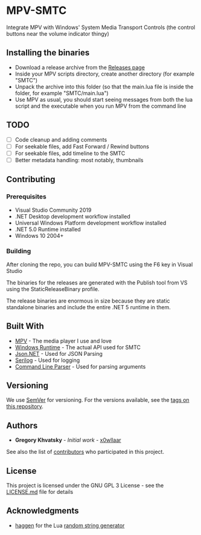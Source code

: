# MPV-SMTC

Integrate MPV with Windows' System Media Transport Controls 
(the control buttons near the volume indicator thingy)

## Installing the binaries

* Download a release archive from the [Releases page](https://github.com/x0wllaar/MPV-SMTC/releases)
* Inside your MPV scripts directory, create another directory (for example "SMTC")
* Unpack the archive into this folder (so that the main.lua file is inside the folder, for example "SMTC/main.lua")
* Use MPV as usual, you should start seeing messages from both the lua script and the executable when you run MPV from the command line 

## TODO

- [ ] Code cleanup and adding comments
- [ ] For seekable files, add Fast Forward / Rewind buttons
- [ ] For seekable files, add timeline to the SMTC
- [ ] Better metadata handling: most notably, thumbnails

## Contributing

### Prerequisites

* Visual Studio Community 2019
* .NET Desktop development workflow installed
* Universal Windows Platform development workflow installed
* .NET 5.0 Runtime installed
* Windows 10 2004+

### Building

After cloning the repo, you can build MPV-SMTC using the F6 key in Visual Studio

The binaries for the releases are generated with the Publish tool from VS using the StaticReleaseBinary
profile.

The release binaries are enormous in size because they are static standalone binaries and include
the entire .NET 5 runtime in them.


## Built With

* [MPV](https://mpv.io/) - The media player I use and love
* [Windows Runtime](https://developer.microsoft.com/en-us/windows/) - The actual API used for SMTC
* [Json.NET](https://www.newtonsoft.com/json) - Used for JSON Parsing
* [Serilog](https://github.com/serilog/serilog) - Used for logging
* [Command Line Parser](https://github.com/commandlineparser/commandline) - Used for parsing arguments

## Versioning

We use [SemVer](http://semver.org/) for versioning. For the versions available, 
see the [tags on this repository](https://github.com/x0wllaar/MPV-SMTC/tags). 

## Authors

* **Gregory Khvatsky** - *Initial work* - [x0wllaar](https://github.com/x0wllaar/)

See also the list of [contributors](https://github.com/x0wllaar/MPV-SMTC/contributors) who participated in this project.

## License

This project is licensed under the GNU GPL 3 License - see the [LICENSE.md](LICENSE.md) file for details

## Acknowledgments

* [haggen](https://gist.github.com/haggen/) for the Lua [random string generator](https://gist.github.com/haggen/2fd643ea9a261fea2094)
